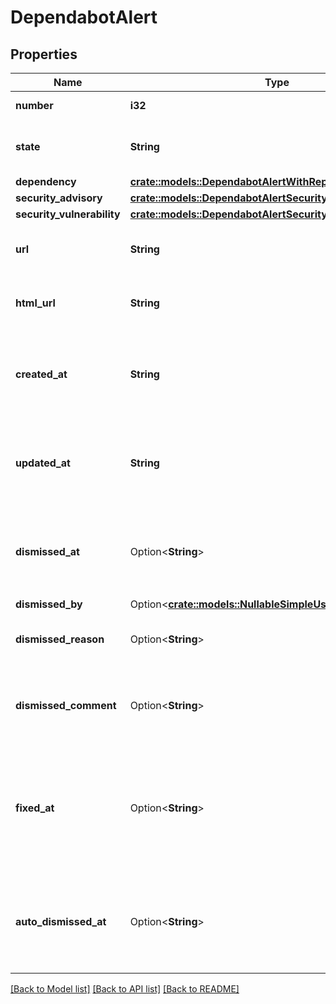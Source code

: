 # DependabotAlert

## Properties

Name | Type | Description | Notes
------------ | ------------- | ------------- | -------------
**number** | **i32** | The security alert number. | [readonly]
**state** | **String** | The state of the Dependabot alert. | [readonly]
**dependency** | [**crate::models::DependabotAlertWithRepositoryDependency**](dependabot_alert_with_repository_dependency.md) |  | 
**security_advisory** | [**crate::models::DependabotAlertSecurityAdvisory**](dependabot-alert-security-advisory.md) |  | 
**security_vulnerability** | [**crate::models::DependabotAlertSecurityVulnerability**](dependabot-alert-security-vulnerability.md) |  | 
**url** | **String** | The REST API URL of the alert resource. | [readonly]
**html_url** | **String** | The GitHub URL of the alert resource. | [readonly]
**created_at** | **String** | The time that the alert was created in ISO 8601 format: `YYYY-MM-DDTHH:MM:SSZ`. | [readonly]
**updated_at** | **String** | The time that the alert was last updated in ISO 8601 format: `YYYY-MM-DDTHH:MM:SSZ`. | [readonly]
**dismissed_at** | Option<**String**> | The time that the alert was dismissed in ISO 8601 format: `YYYY-MM-DDTHH:MM:SSZ`. | [readonly]
**dismissed_by** | Option<[**crate::models::NullableSimpleUser**](nullable-simple-user.md)> |  | 
**dismissed_reason** | Option<**String**> | The reason that the alert was dismissed. | 
**dismissed_comment** | Option<**String**> | An optional comment associated with the alert's dismissal. | 
**fixed_at** | Option<**String**> | The time that the alert was no longer detected and was considered fixed in ISO 8601 format: `YYYY-MM-DDTHH:MM:SSZ`. | [readonly]
**auto_dismissed_at** | Option<**String**> | The time that the alert was auto-dismissed in ISO 8601 format: `YYYY-MM-DDTHH:MM:SSZ`. | [optional][readonly]

[[Back to Model list]](../README.md#documentation-for-models) [[Back to API list]](../README.md#documentation-for-api-endpoints) [[Back to README]](../README.md)



